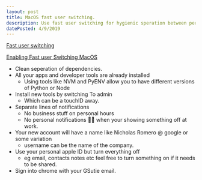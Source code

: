 ```yaml
---
layout: post
title: MacOS fast user switching.
description: Use fast user switching for hygienic speration between personal and professional accounts on a single laptop.
datePosted: 4/9/2019
---
```


[Fast user switching](https://en.wikipedia.org/wiki/Fast_user_switching)

[Enabling Fast user Switching MacOS](https://www.howtogeek.com/339517/how-to-enable-fast-user-switching-in-macos/)

* Clean seperation of dependencies.
* All your apps and developer tools are already installed
	* Using tools like NVM and PyENV allow you to have different versions of Python or Node
* Install new tools by switching To admin
	* Which can be a touchID away.
* Separate lines of notifications
	* No business stuff on personal hours
	* No personal notifications 🍑🍆 when your showing something off at work.
* Your new account will have a name like Nicholas Romero @ google or some variation
	* username can be the name of the company.
* Use your personal apple ID but turn everything off
    * eg email, contacts notes etc feel free to turn something on if it needs to be shared.
* Sign into chrome with your GSutie email.
